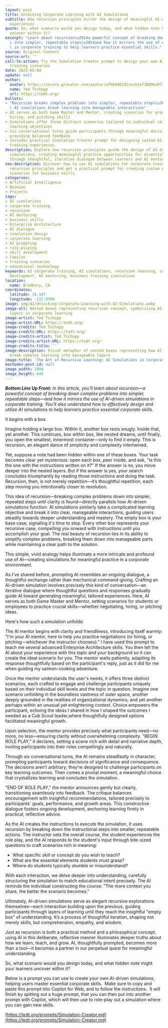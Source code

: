 ```yaml
---
layout: post
title: Unlocking Corporate Learning with AI Simulations
subtitle: How recursion principles mirror the design of meaningful AI-driven training
  experiences
quote: So, what scenario would you design today, and what hidden note might your learners
  uncover within it?
excerpt: "Learn about recursion\u2014a powerful concept of breaking down complex problems\
  \ into simpler, repeatable steps\u2014and how it mirrors the use of AI-driven simulations\
  \ in corporate training to help learners practice essential skills."
source: Original Content
source-url: ''
call-to-action: Try the Simulation Creator prompt to design your own AI-driven corporate
  training scenarios
date: 2025-05-04
update: null
author:
  avatar: https://secure.gravatar.com/avatar/a76b4d6291cecb3a738896a971bfb903?s=512&d=mp&r=g
  name: Ted Tschopp
  url: https://tedt.org/
bullets:
- "Recursion breaks complex problems into simpler, repeatable steps\u2014just like\
  \ AI simulations break learning into manageable interactions"
- AI serves as both Game Master and Mentor, creating scenarios for practicing negotiation,
  hiring, and pitching skills
- Simulations offer three distinct scenarios tailored to individual skill levels and
  learning objectives
- Six conversational turns guide participants through meaningful decisions before
  providing balanced feedback
- Includes practical Simulation Creator prompt for designing custom AI-driven corporate
  training experiences
description: Explore how recursion principles guide the design of AI-driven corporate
  simulations, creating meaningful practice opportunities for essential business skills
  through thoughtful, iterative dialogue between learners and AI mentors.
seo-description: Discover how to use AI simulations for corporate training. Learn
  recursion principles and get a practical prompt for creating custom AI-driven learning
  scenarios for business skills.
categories:
- Artificial Intelligence
- Opinion
- Projects
tags:
- AI simulations
- corporate training
- recursion
- AI mentoring
- business skills
- Enterprise Architecture
- AI dialogue
- simulation design
- corporate learning
- AI prompting
- role-playing
- skill development
- Copilot
- training scenarios
- educational technology
keywords: AI corporate training, AI simulations, recursion learning, corporate skill
  development, AI mentoring, business training simulations
location:
  name: Bradbury, CA
coordinates:
  latitude: 34.147
  longitude: -117.9709
image: img/AI/Unlocking-Corporate-Learning-with-AI-Simulations.webp
image-alt: Nested boxes representing recursion concept, symbolizing AI simulation
  layers in corporate learning
image-artist: Ted Tschopp
image-artist-URL: https://tedt.org/
image-credits: Ted Tschopp
image-credits-URL: https://tedt.org/
image-credits-artist: Ted Tschopp
image-credits-artist-URL: https://tedt.org/
image-credits-title: ''
image-description: Visual metaphor of nested boxes representing how AI simulations
  break complex learning into manageable layers
image-title: 'The Art of Recursive Learning: AI Simulations in Corporate Training'
mastodon-post-id: null
image_width: 1904
image_height: 640
---
```

_**Bottom Line Up Front:**_ _In this article, you'll learn about recursion—a powerful concept of breaking down complex problems into simpler, repeatable steps—and how it mirrors the use of AI-driven simulations in corporate training. You'll also understand how to effectively design and utilize AI simulations to help learners practice essential corporate skills._

It begins with a box.

Imagine holding a large box. Within it, another box rests snugly. Inside that, yet another. This continues, box within box, like nested dreams, until finally, you open the smallest, innermost container—only to find it empty. This is recursion, an elegant dance of simplicity and complexity intertwined.

Yet, suppose a note had been hidden within one of these boxes. Your task becomes clear yet mysterious: open each box, peer inside, and ask, "Is this the one with the instructions written on it?" If the answer is no, you move deeper into the nested layers. But if the answer is yes, your search concludes triumphantly by reading those instructions and doing the task. Recursion, then, is not merely repetition—it’s thoughtful repetition, each step moving you intentionally closer to resolution.

This idea of recursion—breaking complex problems down into simpler, repeated steps until clarity is found—directly parallels how AI-driven simulations function. AI simulations similarly take a complicated learning objective and break it into clear, manageable interactions, guiding users steadily towards deeper understanding and mastery. The empty box is your base case, signaling it's time to stop. Every other box represents your recursive case, compelling you onward with instructions until you accomplish your goal. The real beauty of recursion lies in its ability to simplify complex problems, breaking them down into manageable parts while maintaining a clear path to the solution.

This simple, vivid analogy helps illuminate a more intricate and profound use of AI—creating simulations for meaningful practice in a corporate environment.

As I've shared before, prompting AI resembles an ongoing dialogue, a thoughtful exchange rather than mechanical command-giving. Crafting an AI-driven simulation involves precisely this kind of conversation—an iterative dialogue where thoughtful questions and responses gradually guide AI toward generating meaningful, tailored experiences. Here, AI serves as both Game Master and Mentor, setting scenarios for students or employees to practice crucial skills—whether negotiating, hiring, or pitching ideas.

Here's how such a simulation unfolds:

The AI mentor begins with clarity and friendliness, introducing itself warmly: "I'm your AI mentor, here to help you practice negotiations (or hiring, or pitching—whichever the instructor chooses)." I have used this prompt to teach me several advanced Enterprise Architecture skills. You then tell the AI about your experience with this topic and your background so it can create the ideal scenario for you. The mentor waits patiently, adapting its response thoughtfully based on the participant's reply, just as it did for me when guiding my salmon-cooking adventure.

Once the mentor understands the user's needs, it offers three distinct scenarios, each crafted to engage and challenge participants uniquely based on their individual skill levels and the topic in question. Imagine one scenario unfolding in the boundless vastness of outer space, another deeply grounded in the realities of organizational dynamics, and yet another perhaps within an unusual yet enlightening context. Choice empowers the participant, echoing the ideas I shared in how I shaped the outcomes I needed as a Cub Scout leader,where thoughtfully designed options facilitated meaningful growth.

Upon selection, the mentor provides precisely what participants need—no more, no less—ensuring clarity without overwhelming complexity. "BEGIN ROLE PLAY," it declares, setting a scene rich with detail and narrative depth, inviting participants into their roles compellingly and naturally.

Through six conversational turns, the AI remains steadfastly in character, prompting participants toward decisions of significance and consequence. The decisions aren’t arbitrary; they’re designed to challenge participants on key learning outcomes. Then comes a pivotal moment, a meaningful choice that crystallizes learning and concludes the simulation.

"END OF ROLE PLAY," the mentor announces gently but clearly, transitioning seamlessly into feedback. The critique balances encouragement with insightful recommendations, tailored precisely to participants' goals, performance, and growth areas. This constructive dialogue fosters ongoing development, anchoring learning firmly in practical, reflective advice.

As the AI creates the instructions to execute the simulation, it uses recursion by breaking down the instructional steps into smaller, repeatable actions. The instructor sets the overall course, the student experiences the role play, and the AI responds to the student's input through bite-sized questions to craft scenarios rich in meaning:

*   What specific skill or concept do you wish to teach?
*   What are the essential elements students must grasp?
*   Where do students typically stumble or misunderstand?

With each interaction, we delve deeper into understanding, carefully structuring the simulation to match educational intent precisely. The AI reminds the individual constructing the course: "The more context you share, the better the scenario becomes."

Ultimately, AI-driven simulations serve as elegant recursive explorations themselves—each interaction building upon the previous, guiding participants through layers of learning until they reach the insightful "empty box" of understanding. It’s a process of thoughtful iteration, shaping not merely skills, but comprehension, empathy, and wisdom.

Just as recursion is both a practical method and a philosophical concept, using AI in this deliberate, reflective manner illuminates deeper truths about how we learn, teach, and grow. AI, thoughtfully prompted, becomes more than a tool—it becomes a partner in our perpetual quest for meaningful understanding.

So, what scenario would you design today, and what hidden note might your learners uncover within it?

Below is a prompt you can use to create your own AI-driven simulations, helping users master essential corporate skills.  Make sure to copy and paste this prompt into Copilot for Web, and to follow the instructions.  It will finish by spitting out a huge prompt, that you can then put into another prompt with Copilot, which will then use to role-play out a simulation where you can gain new skills.

[https://tedt.org/prompts/Simulation-Creator.md](https://tedt.org/prompts/Simulation-Creator.md)